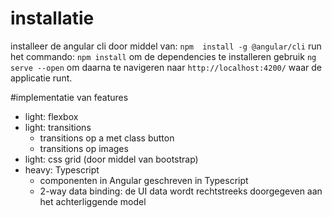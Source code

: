 # installatie

installeer de angular cli door middel van: `npm  install -g @angular/cli`
run het commando: `npm install` om de dependencies te installeren
gebruik `ng serve --open` om daarna te navigeren naar `http://localhost:4200/` waar de applicatie runt.

#implementatie van features
* light: flexbox
* light: transitions
    * transitions op a met class button
    * transitions op images
* light: css grid (door middel van bootstrap)
* heavy: Typescript
    * componenten in Angular geschreven in Typescript
    * 2-way data binding: de UI data wordt rechtstreeks doorgegeven aan het achterliggende model
    
        
    


